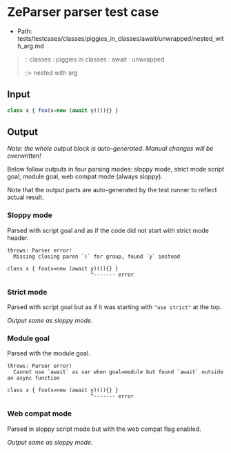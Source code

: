 # ZeParser parser test case

- Path: tests/testcases/classes/piggies_in_classes/await/unwrapped/nested_with_arg.md

> :: classes : piggies in classes : await : unwrapped
>
> ::> nested with arg

## Input

`````js
class x { foo(x=new (await y)()){} }
`````

## Output

_Note: the whole output block is auto-generated. Manual changes will be overwritten!_

Below follow outputs in four parsing modes: sloppy mode, strict mode script goal, module goal, web compat mode (always sloppy).

Note that the output parts are auto-generated by the test runner to reflect actual result.

### Sloppy mode

Parsed with script goal and as if the code did not start with strict mode header.

`````
throws: Parser error!
  Missing closing paren `)` for group, found `y` instead

class x { foo(x=new (await y)()){} }
                           ^------- error
`````

### Strict mode

Parsed with script goal but as if it was starting with `"use strict"` at the top.

_Output same as sloppy mode._

### Module goal

Parsed with the module goal.

`````
throws: Parser error!
  Cannot use `await` as var when goal=module but found `await` outside an async function

class x { foo(x=new (await y)()){} }
                           ^------- error
`````


### Web compat mode

Parsed in sloppy script mode but with the web compat flag enabled.

_Output same as sloppy mode._
